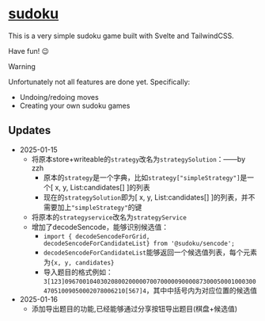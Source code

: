 # [sudoku](https://sudoku.jonasgeiler.com)

This is a very simple sudoku game built with Svelte and TailwindCSS.

Have fun! 😉

> [!WARNING]
> Unfortunately not all features are done yet. Specifically:
> - Undoing/redoing moves
> - Creating your own sudoku games





## Updates

- 2025-01-15
  - 将原本store+writeable的`strategy`改名为`strategySolution`：——by zzh
    - 原本的`strategy`是一个字典，比如`strategy["simpleStrategy"]`是一个[ x, y, List:candidates[] ]的列表
    - 现在的`strategySolution`即为[ x, y, List:candidates[] ]的列表，并不需要加上`"simpleStrategy"`的键
  - 将原本的`strategyservice`改名为`strategyService`
  - 增加了decodeSencode，能够识别候选值：
    - `import { decodeSencodeForGrid, decodeSencodeForCandidateList} from '@sudoku/sencode';`
    - `decodeSencodeForCandidateList`能够返回一个候选值列表，每个元素为`{x, y, candidates}`
    - 导入题目的格式例如：`3[123]09670010403020800200000700700000900008730005000100030047051009050002078006210[567]4`，其中中括号内为对应位置的候选值
- 2025-01-16
  - 添加导出题目的功能,已经能够通过分享按钮导出题目(棋盘+候选值)

